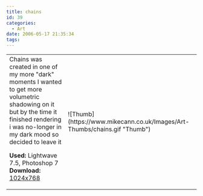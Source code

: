```yaml
---
title: chains
id: 39
categories:
  - Art
date: 2006-05-17 21:35:34
tags:
---
```


<table width="100%" cellspacing="0" cellpadding="0" border="0">
<tr>
<td>Chains was created in one of my more "dark" moments I wanted to get more volumetric shadowing on it but by the time it finished rendering i was no-longer in my dark mood so decided to leave it

<span style="font-weight: bold">Used:</span> Lightwave 7.5, Photoshop 7
<span style="font-weight: bold">Download:</span> [1024x768](https://www.mikecann.co.uk/Images/Art-Full/chains.jpg)</td>
<td>![Thumb](https://www.mikecann.co.uk/Images/Art-Thumbs/chains.gif "Thumb")</td>
</tr>
</table>